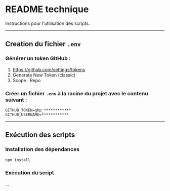 # README technique

Instructions pour l'utilisation des scripts.

---

## Creation du fichier `.env`

### Générer un token GitHub :

1. https://github.com/settings/tokens
2. Generate New Token (classic)
3. Scope : Repo

### Créer un fichier `.env` à la racine du projet avec le contenu suivant :

```dotenv
GITHUB_TOKEN=ghp_************
GITHUB_USERNAME=************
```

---

## Exécution des scripts

### Installation des dépendances

```bash
npm install
```

### Exécution du script

...
